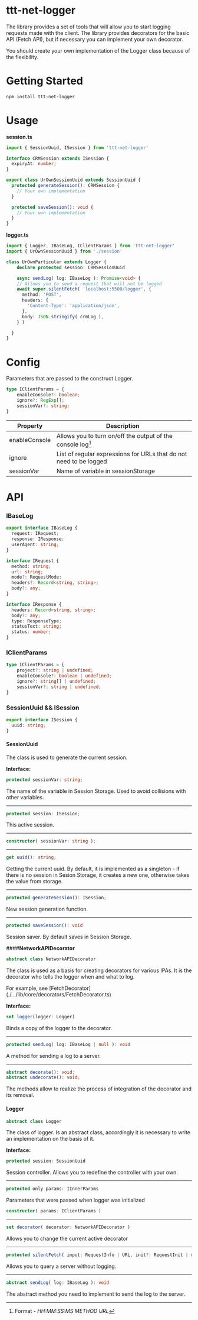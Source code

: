 # ttt-net-logger

The library provides a set of tools that will allow you to start logging requests made with the client. The library provides decorators for the basic API (Fetch API), but if necessary you can implement your own decorator.

You should create your own implementation of the Logger class because of the flexibility.

# Getting Started

```bash
npm install ttt-net-logger
```

# Usage 

**session.ts**
```ts
import { SessionUuid, ISession } from 'ttt-net-logger'

interface CRMSession extends ISession {
  expiryAt: number;
}

export class UrOwnSessionUuid extends SessionUuid {
  protected generateSession(): CRMSession {
    // Your own implementation
  }

  protected saveSession(): void {
    // Your own implementation
  }
}
```

**logger.ts**
```ts
import { Logger, IBaseLog, IClientParams } from 'ttt-net-logger'
import { UrOwnSessionUuid } from './session'

class UrOwnParticular extends Logger {
    declare protected session: CRMSessionUuid

    async sendLog( log: IBaseLog ): Promise<void> {
    // Allows you to send a request that will not be logged
    await super.silentFetch( 'localhost:5500/logger', {
      method: 'POST',
      headers: {
        'Content-Type': 'application/json',
      },
      body: JSON.stringify( crmLog ),
    } )

  }
}
```

# Config

Parameters that are passed to the construct Logger.

```ts
type IClientParams = {
    enableConsole?: boolean;
    ignore?: RegExp[];
    sessionVar?: string;
}
```

| Property      | Description                                                                                  |
| ----------    | -------------------------------------------------------------------------------------------- |
| enableConsole | Allows you to turn on/off the output of the console log[^console_log]                        |
| ignore        | List of regular expressions for URLs that do not need to be logged                           |
| sessionVar    | Name of variable in sessionStorage                                                           |

# API

### IBaseLog

```ts
export interface IBaseLog {
  request: IRequest;
  response: IResponse;
  userAgent: string;
}

interface IRequest {
  method: string;
  url: string;
  mode?: RequestMode;
  headers?: Record<string, string>;
  body?: any;
}

interface IResponse {
  headers: Record<string, string>;
  body?: any;
  type: ResponseType;
  statusText: string;
  status: number;
}
```

### IClientParams

```ts
type IClientParams = {
    project?: string | undefined;
    enableConsole?: boolean | undefined;
    ignore?: string[] | undefined;
    sessionVar?: string | undefined;
}
```

### SessionUuid && ISession

```ts
export interface ISession {
  uuid: string;
}
```

#### **SessionUuid**

The class is used to generate the current session.

**Interface:**

```ts
protected sessionVar: string;
```
The name of the variable in Session Storage. Used to avoid collisions with other variables.

-----

```ts
protected session: ISession;
```
This active session.

-----

```ts
constructor( sessionVar: string );
```

-----

```ts
get uuid(): string;
```
Getting the current uuid. By default, it is implemented as a singleton - if there is no session in Sesion Storage, it creates a new one, otherwise takes the value from storage.

-----

```ts
protected generateSession(): ISession;
```
New session generation function.

-----

```ts
protected saveSession(): void
```
Session saver. By default saves in Session Storage.

####**NetworkAPIDecorator**

```ts
abstract class NetworkAPIDecorator
```

The class is used as a basis for creating decorators for various IPAs. It is the decorator who tells the logger when and what to log.

For example, see [FetchDecorator] (./.../lib/core/decorators/FetchDecorator.ts)

**Interface:**

```ts
set logger(logger: Logger)
```
Binds a copy of the logger to the decorator.

-----

```ts
protected sendLog( log: IBaseLog | null ): void
```
A method for sending a log to a server.

-----

```ts
abstract decorate(): void;
abstract undecorate(): void;
```
The methods allow to realize the process of integration of the decorator and its removal.

#### **Logger**

```ts
abstract class Logger
```

The class of logger. Is an abstract class, accordingly it is necessary to write an implementation on the basis of it.

**Interface:**

```ts
protected session: SessionUuid
```
Session controller. Allows you to redefine the controller with your own.

-----

```ts
protected only params: IInnerParams
```
Parameters that were passed when logger was initialized

```ts
constructor( params: IClientParams )
```

-----

```ts
set decorator( decorator: NetworkAPIDecorator )
```
Allows you to change the current active decorator

-----

```ts
protected silentFetch( input: RequestInfo | URL, init?: RequestInit | undefined )
```
Allows you to query a server without logging.

-----

```ts
abstract sendLog( log: IBaseLog ): void
```
The abstract method you need to implement to send the log to the server.

[^console_log]: Format - *HH:MM:SS:MS METHOD URL*

